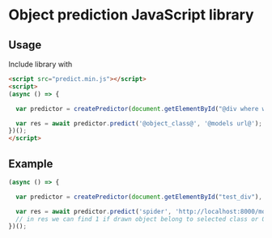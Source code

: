 # Object prediction JavaScript library

## Usage

Include library with
```html
<script src="predict.min.js"></script>
<script>
(async () => {

  var predictor = createPredictor(document.getElementById("@div where will be canvas@"), @canvas width@, @canvas height@);

  var res = await predictor.predict('@object_class@', '@models url@');
})();
</script>
```

## Example

```javascript
(async () => {

  var predictor = createPredictor(document.getElementById("test_div"), 224, 224);

  var res = await predictor.predict('spider', 'http://localhost:8000/models/');
  // in res we can find 1 if drawn object belong to selected class or 0 if it isn't
})();
```
